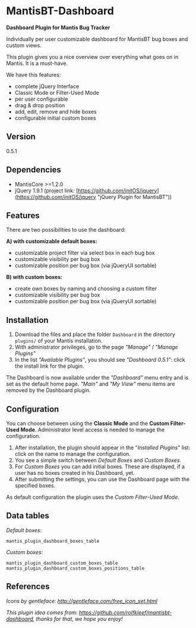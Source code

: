 MantisBT-Dashboard
==================

**Dashboard Plugin for Mantis Bug Tracker**

Individually per user customizable dashboard for MantisBT bug boxes and custom views.

This plugin gives you a nice overview over everything what goes on in Mantis. It is a must-have.

We have this features:

- complete jQuery Interface
- Classic Mode or Filter-Used Mode
- per user configurable
- drag & drop position
- add, edit, remove and hide boxes
- configurable initial custom boxes

Version
-------

0.5.1

Dependencies
------------

- MantisCore >=1.2.0 
- jQuery 1.9.1 (project link: [https://github.com/initOS/jquery](https://github.com/initOS/jquery "jQuery Plugin for MantisBT"))

Features
----------

There are two possibilities to use the dashboard:
 
__A) with customizable default boxes:__
 
- customizable project filter via select box in each bug box  
- customizable visibility per bug box  
- customizable position per bug box (via jQueryUI sortable)  
		
__B) with custom boxes:__
 
- create own boxes by naming and choosing a custom filter  
- customizable visibility per bug box  
- customizable position per bug box (via jQueryUI sortable)  

Installation
------------

1. Download the files and place the folder `Dashboard` in the directory `plugins/` of your Mantis installation. 
2. With administrator privileges, go to the page *"Manage"* / *"Manage Plugins"*
3. In the list *"Available Plugins"*, you should see *"Dashboard 0.5.1"*: click the install link for the plugin.

The Dashboard is now available under the *"Dashboard"* menu entry and is set as the default home page. *"Main"* and *"My View"* menu items are removed by the Dashboard plugin.

Configuration
--------------

You can choose between using the **Classic Mode** and the **Custom Filter-Used Mode**. Administrator level access is needed to manage the configuration. 

1. After installation, the plugin should appear in the "*Installed Plugins*" list: click on the name to manage the configuration.
2. You see a simple switch between *Default Boxes* and *Custom Boxes*.
3. For *Custom Boxes* you can add initial boxes. These are displayed, if a user has no boxes created in his Dashboard, yet.
4. After submitting the settings, you can use the Dashboard page with the specified boxes.

As default configuration the plugin uses the *Custom Filter-Used Mode*.

Data tables
------------

_Default boxes:_

    mantis_plugin_dashboard_boxes_table

 
_Custom boxes:_

	mantis_plugin_dashboard_custom_boxes_table
	mantis_plugin_dashboard_custom_boxes_positions_table
 
References
-----------

*Icons by gentleface: http://gentleface.com/free_icon_set.html*

*This plugin idea comes from: https://github.com/rolfkleef/mantisbt-dashboard,  thanks for that, we hope you enjoy!*

